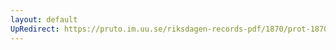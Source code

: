```yaml
---
layout: default
UpRedirect: https://pruto.im.uu.se/riksdagen-records-pdf/1870/prot-1870--ak--502/prot-1870--ak--502_034.pdf
---
```

